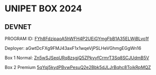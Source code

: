 # UNIPET BOX 2024

## DEVNET

PROGRAM ID: [FYh8FdzipaoA5hWFH4P2UEiGYmgFbB1A35ELWjBLvo1f](https://explorer.solana.com/address/FYh8FdzipaoA5hWFH4P2UEiGYmgFbB1A35ELWjBLvo1f?cluster=devnet)

Deployer: aGwtDcFXg9FMJ43axF1x1wqeVjPSLHeVGhmgEGgWn16

Box 1 Normal: [Zn5wSJSeqURq8zsgjQ5ZPkyyfCrmrT3Sq8SCJUdmB5V](https://explorer.solana.com/address/Zn5wSJSeqURq8zsgjQ5ZPkyyfCrmrT3Sq8SCJUdmB5V?cluster=devnet)

Box 2 Premium [5qYqj5kydPBvwPesuQ2e2Bbk5dJLJrBqhc8ToikRpMQZ](https://explorer.solana.com/address/5qYqj5kydPBvwPesuQ2e2Bbk5dJLJrBqhc8ToikRpMQZ?cluster=devnet)
